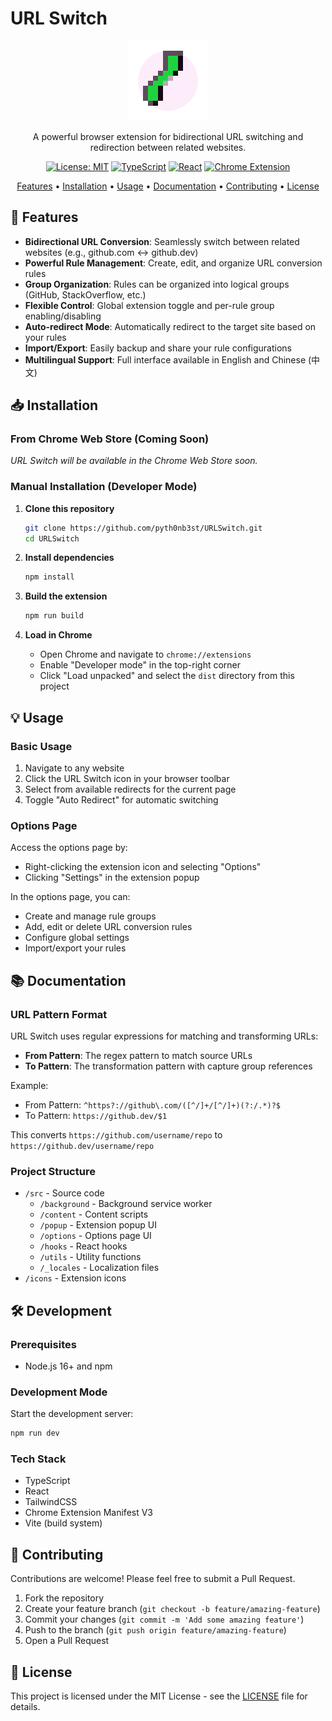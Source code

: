# URL Switch

<div align="center">

![URL Switch Logo](icons/icon128.png)

A powerful browser extension for bidirectional URL switching and redirection between related websites.

[![License: MIT](https://img.shields.io/badge/License-MIT-blue.svg)](LICENSE)
[![TypeScript](https://img.shields.io/badge/TypeScript-4.9-blue)](https://www.typescriptlang.org/)
[![React](https://img.shields.io/badge/React-18-blue)](https://reactjs.org/)
[![Chrome Extension](https://img.shields.io/badge/Chrome-Extension-green)](https://developer.chrome.com/docs/extensions/)

[Features](#features) • [Installation](#installation) • [Usage](#usage) • [Documentation](#documentation) • [Contributing](#contributing) • [License](#license)

</div>

## 🚀 Features

- **Bidirectional URL Conversion**: Seamlessly switch between related websites (e.g., github.com ↔ github.dev)
- **Powerful Rule Management**: Create, edit, and organize URL conversion rules
- **Group Organization**: Rules can be organized into logical groups (GitHub, StackOverflow, etc.)
- **Flexible Control**: Global extension toggle and per-rule group enabling/disabling
- **Auto-redirect Mode**: Automatically redirect to the target site based on your rules
- **Import/Export**: Easily backup and share your rule configurations
- **Multilingual Support**: Full interface available in English and Chinese (中文)

## 📥 Installation

### From Chrome Web Store (Coming Soon)

*URL Switch will be available in the Chrome Web Store soon.*

### Manual Installation (Developer Mode)

1. **Clone this repository**
   ```bash
   git clone https://github.com/pyth0nb3st/URLSwitch.git
   cd URLSwitch
   ```

2. **Install dependencies**
   ```bash
   npm install
   ```

3. **Build the extension**
   ```bash
   npm run build
   ```

4. **Load in Chrome**
   - Open Chrome and navigate to `chrome://extensions`
   - Enable "Developer mode" in the top-right corner
   - Click "Load unpacked" and select the `dist` directory from this project

## 💡 Usage

### Basic Usage

1. Navigate to any website
2. Click the URL Switch icon in your browser toolbar
3. Select from available redirects for the current page
4. Toggle "Auto Redirect" for automatic switching

### Options Page

Access the options page by:
- Right-clicking the extension icon and selecting "Options"
- Clicking "Settings" in the extension popup

In the options page, you can:
- Create and manage rule groups
- Add, edit or delete URL conversion rules
- Configure global settings
- Import/export your rules

## 📚 Documentation

### URL Pattern Format

URL Switch uses regular expressions for matching and transforming URLs:

- **From Pattern**: The regex pattern to match source URLs
- **To Pattern**: The transformation pattern with capture group references

Example:
- From Pattern: `^https?://github\.com/([^/]+/[^/]+)(?:/.*)?$`
- To Pattern: `https://github.dev/$1`

This converts `https://github.com/username/repo` to `https://github.dev/username/repo`

### Project Structure

- `/src` - Source code
  - `/background` - Background service worker
  - `/content` - Content scripts
  - `/popup` - Extension popup UI
  - `/options` - Options page UI
  - `/hooks` - React hooks
  - `/utils` - Utility functions
  - `/_locales` - Localization files
- `/icons` - Extension icons

## 🛠️ Development

### Prerequisites

- Node.js 16+ and npm

### Development Mode

Start the development server:
```bash
npm run dev
```

### Tech Stack

- TypeScript
- React
- TailwindCSS
- Chrome Extension Manifest V3
- Vite (build system)

## 👥 Contributing

Contributions are welcome! Please feel free to submit a Pull Request.

1. Fork the repository
2. Create your feature branch (`git checkout -b feature/amazing-feature`)
3. Commit your changes (`git commit -m 'Add some amazing feature'`)
4. Push to the branch (`git push origin feature/amazing-feature`)
5. Open a Pull Request

## 📄 License

This project is licensed under the MIT License - see the [LICENSE](LICENSE) file for details.

